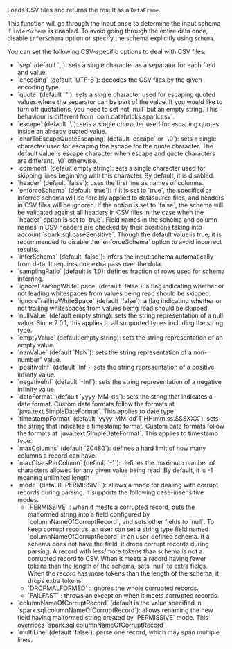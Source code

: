 Loads CSV files and returns the result as a `DataFrame`.

This function will go through the input once to determine the input schema if `inferSchema`
is enabled. To avoid going through the entire data once, disable `inferSchema` option or
specify the schema explicitly using `schema`.

You can set the following CSV-specific options to deal with CSV files:
<ul>
<li>`sep` (default `,`): sets a single character as a separator for each
field and value.</li>
<li>`encoding` (default `UTF-8`): decodes the CSV files by the given encoding
type.</li>
<li>`quote` (default `"`): sets a single character used for escaping quoted values where
the separator can be part of the value. If you would like to turn off quotations, you need to
set not `null` but an empty string. This behaviour is different from
`com.databricks.spark.csv`.</li>
<li>`escape` (default `\`): sets a single character used for escaping quotes inside
an already quoted value.</li>
<li>`charToEscapeQuoteEscaping` (default `escape` or `\0`): sets a single character used for
escaping the escape for the quote character. The default value is escape character when escape
and quote characters are different, `\0` otherwise.</li>
<li>`comment` (default empty string): sets a single character used for skipping lines
beginning with this character. By default, it is disabled.</li>
<li>`header` (default `false`): uses the first line as names of columns.</li>
<li>`enforceSchema` (default `true`): If it is set to `true`, the specified or inferred schema
will be forcibly applied to datasource files, and headers in CSV files will be ignored.
If the option is set to `false`, the schema will be validated against all headers in CSV files
in the case when the `header` option is set to `true`. Field names in the schema
and column names in CSV headers are checked by their positions taking into account
`spark.sql.caseSensitive`. Though the default value is true, it is recommended to disable
the `enforceSchema` option to avoid incorrect results.</li>
<li>`inferSchema` (default `false`): infers the input schema automatically from data. It
requires one extra pass over the data.</li>
<li>`samplingRatio` (default is 1.0): defines fraction of rows used for schema inferring.</li>
<li>`ignoreLeadingWhiteSpace` (default `false`): a flag indicating whether or not leading
whitespaces from values being read should be skipped.</li>
<li>`ignoreTrailingWhiteSpace` (default `false`): a flag indicating whether or not trailing
whitespaces from values being read should be skipped.</li>
<li>`nullValue` (default empty string): sets the string representation of a null value. Since
2.0.1, this applies to all supported types including the string type.</li>
<li>`emptyValue` (default empty string): sets the string representation of an empty value.</li>
<li>`nanValue` (default `NaN`): sets the string representation of a non-number" value.</li>
<li>`positiveInf` (default `Inf`): sets the string representation of a positive infinity
value.</li>
<li>`negativeInf` (default `-Inf`): sets the string representation of a negative infinity
value.</li>
<li>`dateFormat` (default `yyyy-MM-dd`): sets the string that indicates a date format.
Custom date formats follow the formats at `java.text.SimpleDateFormat`. This applies to
date type.</li>
<li>`timestampFormat` (default `yyyy-MM-dd'T'HH:mm:ss.SSSXXX`): sets the string that
indicates a timestamp format. Custom date formats follow the formats at
`java.text.SimpleDateFormat`. This applies to timestamp type.</li>
<li>`maxColumns` (default `20480`): defines a hard limit of how many columns
a record can have.</li>
<li>`maxCharsPerColumn` (default `-1`): defines the maximum number of characters allowed
for any given value being read. By default, it is -1 meaning unlimited length</li>
<li>`mode` (default `PERMISSIVE`): allows a mode for dealing with corrupt records
   during parsing. It supports the following case-insensitive modes.
  <ul>
    <li>`PERMISSIVE` : when it meets a corrupted record, puts the malformed string into a
    field configured by `columnNameOfCorruptRecord`, and sets other fields to `null`. To keep
    corrupt records, an user can set a string type field named `columnNameOfCorruptRecord`
    in an user-defined schema. If a schema does not have the field, it drops corrupt records
    during parsing. A record with less/more tokens than schema is not a corrupted record to
    CSV. When it meets a record having fewer tokens than the length of the schema, sets
    `null` to extra fields. When the record has more tokens than the length of the schema,
    it drops extra tokens.</li>
    <li>`DROPMALFORMED` : ignores the whole corrupted records.</li>
    <li>`FAILFAST` : throws an exception when it meets corrupted records.</li>
  </ul>
</li>
<li>`columnNameOfCorruptRecord` (default is the value specified in
`spark.sql.columnNameOfCorruptRecord`): allows renaming the new field having malformed string
created by `PERMISSIVE` mode. This overrides `spark.sql.columnNameOfCorruptRecord`.</li>
<li>`multiLine` (default `false`): parse one record, which may span multiple lines.</li>
</ul>
